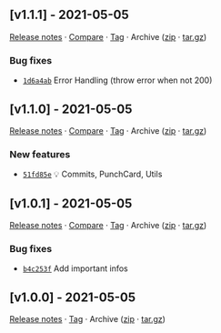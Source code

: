 ## [v1.1.1] - 2021-05-05

[Release notes](https://github.com/kaaax0815/github-insights/releases/tag/v1.1.1) · [Compare](https://github.com/kaaax0815/github-insights/compare/v1.1.0...v1.1.1) · [Tag](https://github.com/kaaax0815/github-insights/tree/v1.1.1) · Archive ([zip](https://github.com/kaaax0815/github-insights/archive/v1.1.1.zip) · [tar.gz](https://github.com/kaaax0815/github-insights/archive/v1.1.1.tar.gz))

### Bug fixes

- [`1d6a4ab`](https://github.com/kaaax0815/github-insights/commit/1d6a4ab)  Error Handling (throw error when not 200)

## [v1.1.0] - 2021-05-05

[Release notes](https://github.com/kaaax0815/github-insights/releases/tag/v1.1.0) · [Compare](https://github.com/kaaax0815/github-insights/compare/v1.0.1...v1.1.0) · [Tag](https://github.com/kaaax0815/github-insights/tree/v1.1.0) · Archive ([zip](https://github.com/kaaax0815/github-insights/archive/v1.1.0.zip) · [tar.gz](https://github.com/kaaax0815/github-insights/archive/v1.1.0.tar.gz))

### New features

- [`51fd85e`](https://github.com/kaaax0815/github-insights/commit/51fd85e) 💡 Commits, PunchCard, Utils

## [v1.0.1] - 2021-05-05

[Release notes](https://github.com/kaaax0815/github-insights/releases/tag/v1.0.1) · [Compare](https://github.com/kaaax0815/github-insights/compare/v1.0.0...v1.0.1) · [Tag](https://github.com/kaaax0815/github-insights/tree/v1.0.1) · Archive ([zip](https://github.com/kaaax0815/github-insights/archive/v1.0.1.zip) · [tar.gz](https://github.com/kaaax0815/github-insights/archive/v1.0.1.tar.gz))

### Bug fixes

- [`b4c253f`](https://github.com/kaaax0815/github-insights/commit/b4c253f)  Add important infos

## [v1.0.0] - 2021-05-05

[Release notes](https://github.com/kaaax0815/github-insights/releases/tag/v1.0.0) · [Tag](https://github.com/kaaax0815/github-insights/tree/v1.0.0) · Archive ([zip](https://github.com/kaaax0815/github-insights/archive/v1.0.0.zip) · [tar.gz](https://github.com/kaaax0815/github-insights/archive/v1.0.0.tar.gz))
